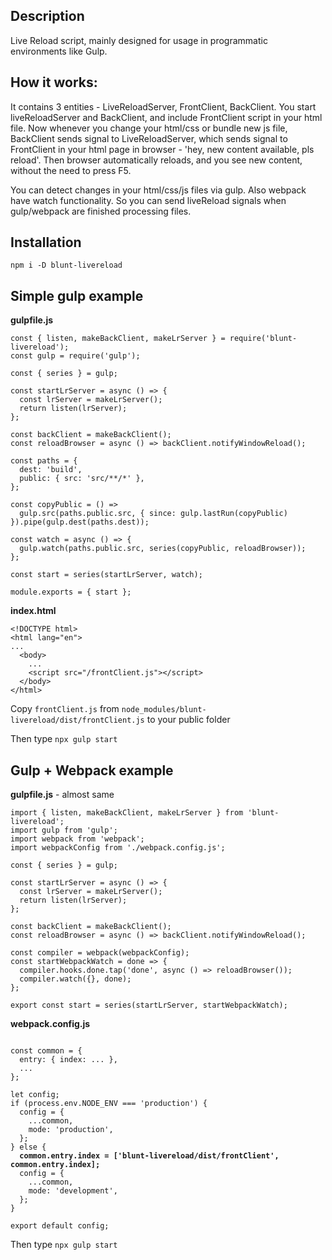 ## Description

Live Reload script, mainly designed for usage in programmatic environments like Gulp.

## How it works:

It contains 3 entities - LiveReloadServer, FrontClient, BackClient. You start liveReloadServer and BackClient, and include FrontClient script in your html file. Now whenever you change your html/css or bundle new js file, BackClient sends signal to LiveReloadServer, which sends signal to FrontClient in your html page in browser - 'hey, new content available, pls reload'. Then browser automatically reloads, and you see new content, without the need to press F5.

You can detect changes in your html/css/js files via gulp. Also webpack have watch functionality. So you can send liveReload signals when gulp/webpack are finished processing files.

## Installation

`npm i -D blunt-livereload`

## Simple gulp example

**gulpfile.js**

```
const { listen, makeBackClient, makeLrServer } = require('blunt-livereload');
const gulp = require('gulp');

const { series } = gulp;

const startLrServer = async () => {
  const lrServer = makeLrServer();
  return listen(lrServer);
};

const backClient = makeBackClient();
const reloadBrowser = async () => backClient.notifyWindowReload();

const paths = {
  dest: 'build',
  public: { src: 'src/**/*' },
};

const copyPublic = () =>
  gulp.src(paths.public.src, { since: gulp.lastRun(copyPublic) }).pipe(gulp.dest(paths.dest));

const watch = async () => {
  gulp.watch(paths.public.src, series(copyPublic, reloadBrowser));
};

const start = series(startLrServer, watch);

module.exports = { start };
```

**index.html**

```
<!DOCTYPE html>
<html lang="en">
...
  <body>
    ...
    <script src="/frontClient.js"></script>
  </body>
</html>
```
Copy `frontClient.js` from `node_modules/blunt-livereload/dist/frontClient.js` to your public folder

Then type `npx gulp start`

## Gulp + Webpack example

**gulpfile.js** - almost same

```
import { listen, makeBackClient, makeLrServer } from 'blunt-livereload';
import gulp from 'gulp';
import webpack from 'webpack';
import webpackConfig from './webpack.config.js';

const { series } = gulp;

const startLrServer = async () => {
  const lrServer = makeLrServer();
  return listen(lrServer);
};

const backClient = makeBackClient();
const reloadBrowser = async () => backClient.notifyWindowReload();

const compiler = webpack(webpackConfig);
const startWebpackWatch = done => {
  compiler.hooks.done.tap('done', async () => reloadBrowser());
  compiler.watch({}, done);
};

export const start = series(startLrServer, startWebpackWatch);
```

**webpack.config.js**

<pre><code>
const common = {
  entry: { index: ... },
  ...
};

let config;
if (process.env.NODE_ENV === 'production') {
  config = {
    ...common,
    mode: 'production',
  };
} else {
  <b>common.entry.index = ['blunt-livereload/dist/frontClient', common.entry.index];</b>
  config = {
    ...common,
    mode: 'development',
  };
}

export default config;
</code></pre>

Then type `npx gulp start`
